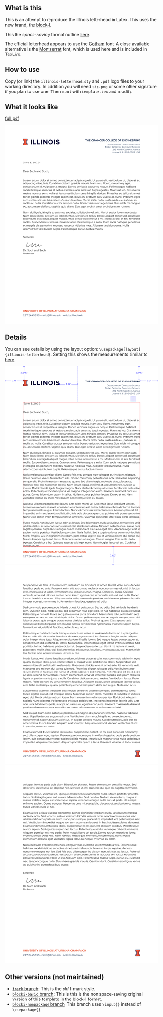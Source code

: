 ## What is this

This is an attempt to reproduce the Illinois letterhead in Latex.  This uses the new brand, the [block-I](http://creativeservices.illinois.edu/brand/).

This the *space-saving* format outline [here](https://creativeservices.illinois.edu/brand/pdf/stationery/letterhead.pdf).

The official letterhead appears to use the [Gotham](https://www.typography.com/fonts/gotham/overview/) font.  A close available alternative is the [Montserrat](https://ctan.org/tex-archive/fonts/montserrat?lang=en) font, which is used here and is included in TexLive.

## How to use

Copy (or link) the `illinois-letterhead.sty` and `.pdf` logo files to your working directory.  In addition you will need `sig.png` or some other signature if you plan to use one.  Then start with `template.tex` and modify.

## What it looks like

[full pdf](./example/example.pdf)

![example](./example/example.png "example")

## Details

You can see details by using the layout option: `\usepackage[layout]{illinois-letterhead}`.  Setting this shows the measurements similar to [here](https://creativeservices.illinois.edu/brand/pdf/stationery/letterhead.pdf).

![example](./example/example-layout-0.png "example")
![example](./example/example-layout-1.png "example")
![example](./example/example-layout-2.png "example")

## Other versions (not maintained)

- [`imark` branch](https://github.com/lukeolson/illinois-letterhead/tree/imark): This is the *old* I-mark style.
- [`blocki-basic` branch](https://github.com/lukeolson/illinois-letterhead/tree/blocki-basic): This is this is the non space-saving original version of this template in the block-I format.
- [`blocki-nonpackage` branch](https://github.com/lukeolson/illinois-letterhead/tree/blocki-nonpackage): This branch uses `\input{}` instead of `\usepackage{}`
